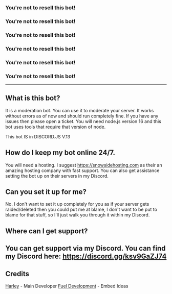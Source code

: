### You're not to resell this bot!
### You're not to resell this bot!
### You're not to resell this bot!
### You're not to resell this bot!
### You're not to resell this bot!
### You're not to resell this bot!

---

## What is this bot?
It is a moderation bot. You can use it to moderate your server. It works without errors as of now and should run completely fine. If you have any issues then please open a ticket.
You will need node.js version 16 and this bot uses tools that require that version of node. 

This bot IS in DISCORD.JS V.13

## How do I keep my bot online 24/7.
You will need a hosting. I suggest https://snowsidehosting.com as their an amazing hosting company with fast support. You can also get assistance setting the bot up on their servers
in my Discord. 

## Can you set it up for me? 
No. I don't want to set it up completely for you as if your server gets raided/deleted then you could put me at blame, I don't want to be put to blame for that stuff, so I'll just walk you through it within my Discord.

## Where can I get support?
You can get support via my Discord. You can find my Discord here: https://discord.gg/ksv9GaZJ74
---

## Credits

[Harley](https://discord.gg/ksv9GaZJ74) - Main Developer
[Fuel Development](https://discord.gg/NXKWyCFDau) - Embed Ideas 
